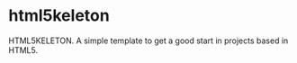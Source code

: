 html5keleton
============

HTML5KELETON. A simple template to get a good start in projects based in HTML5.
